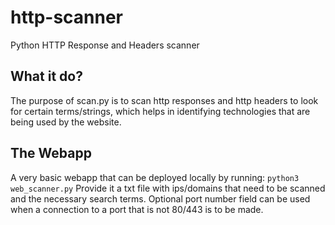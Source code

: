 # http-scanner
Python HTTP Response and Headers scanner

## What it do?
The purpose of scan.py is to scan http responses and http headers to look for certain terms/strings, which helps in identifying technologies that are being used by the website.

## The Webapp
A very basic webapp that can be deployed locally by running: `python3 web_scanner.py` 
Provide it a txt file with ips/domains that need to be scanned and the necessary search terms.
Optional port number field can be used when a connection to a port that is not 80/443 is to be made.
